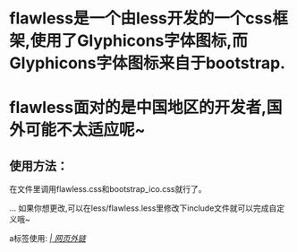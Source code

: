 # flawless是一个由less开发的一个css框架,使用了Glyphicons字体图标,而Glyphicons字体图标来自于bootstrap.
# flawless面对的是中国地区的开发者,国外可能不太适应呢~

## 使用方法：
在文件里调用flawless.css和bootstrap_ico.css就行了。
<html>
<head>
	<meta charset="utf-8">
	<title>FlawLess</title>
	<link rel="stylesheet" href="flawless.css">
	<link rel="stylesheet" href="bootstrap_ico.css">
</head>
<body>
...
</body>
</html>
如果你想更改,可以在less/flawless.less里修改下include文件就可以完成自定义哦~

a标签使用:
<a href="#" class="a_tag">
	<i class="glyphicon glyphicon-link"></i>
	<i class="division">|</i>
	<em>网页外链</em>
</a>
